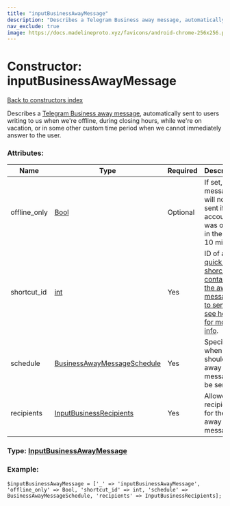 ```yaml
---
title: "inputBusinessAwayMessage"
description: "Describes a Telegram Business away message, automatically sent to users writing to us when we're offline, during closing hours, while we're on vacation, or in some other custom time period when we cannot immediately answer to the user."
nav_exclude: true
image: https://docs.madelineproto.xyz/favicons/android-chrome-256x256.png
---
```

# Constructor: inputBusinessAwayMessage  
[Back to constructors index](/API_docs/constructors/index.html)



Describes a [Telegram Business away message](https://core.telegram.org/api/business#away-messages), automatically sent to users writing to us when we're offline, during closing hours, while we're on vacation, or in some other custom time period when we cannot immediately answer to the user.

### Attributes:

| Name     |    Type       | Required | Description |
|----------|---------------|----------|-------------|
|offline\_only|[Bool](/API_docs/types/Bool.html) | Optional|If set, the messages will not be sent if the account was online in the last 10 minutes.|
|shortcut\_id|[int](/API_docs/types/int.html) | Yes|ID of a [quick reply shorcut, containing the away messages to send, see here » for more info](https://core.telegram.org/api/business#quick-reply-shortcuts).|
|schedule|[BusinessAwayMessageSchedule](/API_docs/types/BusinessAwayMessageSchedule.html) | Yes|Specifies when should the away messages be sent.|
|recipients|[InputBusinessRecipients](/API_docs/types/InputBusinessRecipients.html) | Yes|Allowed recipients for the away messages.|



### Type: [InputBusinessAwayMessage](/API_docs/types/InputBusinessAwayMessage.html)


### Example:

```
$inputBusinessAwayMessage = ['_' => 'inputBusinessAwayMessage', 'offline_only' => Bool, 'shortcut_id' => int, 'schedule' => BusinessAwayMessageSchedule, 'recipients' => InputBusinessRecipients];
```  

